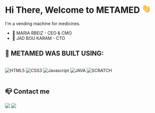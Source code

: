 <h1>Hi There, Welcome to METAMED <img src="https://raw.githubusercontent.com/ABSphreak/ABSphreak/master/gifs/Hi.gif" width="30px"></h1>

I'm a vending machine for medicines.

- 🤔 MARIA RBEIZ - CEO & CMO 
- 🚀 JAD BOU KARAM - CTO

<div>
  <h2>🧰 METAMED WAS BUILT USING:</h2><br>
    <img src="https://img.shields.io/static/v1?label=&message=HTML5&color=%23E34F26&style=for-the-badge&logo=html5&logoColor=whitesmoke" alt="HTML5">
    <img src="https://img.shields.io/static/v1?label=&message=CSS3&color=%231572B6&style=for-the-badge&logo=css3&logoColor=whitesmoke" alt="CSS3">
    <img src="https://img.shields.io/static/v1?label=&message=Javascript&color=%23F7DF1E&style=for-the-badge&logo=javascript&logoColor=grey" alt="Javascript"> 
    <img src="https://img.shields.io/static/v1?label=&message=JAVA&color=orange&style=for-the-badge&logo=JAVA&logoColor=whitesmoke" alt="JAVA">
    <img src="	https://img.shields.io/badge/Scratch-4D97FF?style=for-the-badge&logo=Scratch&logoColor=white" alt="SCRATCH">
    <br><br>
</div>


<h2>📪 Contact me</h2>
<p>
  <a href="mailto:metamed.lb@gmail.com" target="_blank"><img height="28" src = "https://img.shields.io/badge/email-8B89CC?&style=for-the-badge&logo=protonmail&logoColor=white"></a>
  <a href="https://www.instagram.com/metamed.lb/" target="_blank"> <img height="28" src = "https://img.shields.io/badge/-Instagram-0e76a8?style=for-the-badge&logo=Instagram&logoColor=white"></a>
</p> 
